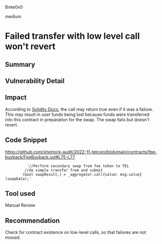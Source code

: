 Bnke0x0

medium

# Failed transfer with low level call won't revert

## Summary

## Vulnerability Detail

## Impact
According to [Solidity Docs](https://docs.soliditylang.org/en/develop/control-structures.html#error-handling-assert-require-revert-and-exceptions), the call may return true even if it was a failure. This may result in user funds being lost because funds were transferred into this contract in preparation for the swap. The swap fails but doesn't revert.

## Code Snippet
https://github.com/sherlock-audit/2022-11-telcoin/blob/main/contracts/fee-buyback/FeeBuyback.sol#L75-L77

              '//Perform secondary swap from fee token to TEL
             //do simple transfer from and submit
            (bool swapResult,) = _aggregator.call{value: msg.value}(swapData);'


## Tool used

Manual Review

## Recommendation
Check for contract existence on low-level calls, so that failures are not missed.